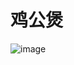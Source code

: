 # 鸡公煲
![image](https://user-images.githubusercontent.com/50277379/137976603-a80121cf-346c-412c-bad1-3e5773c09244.png)
